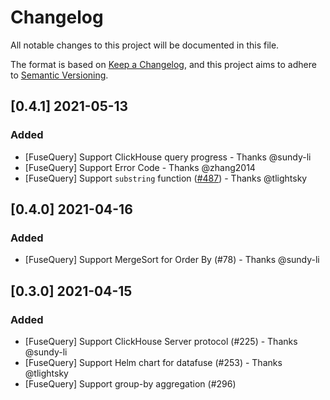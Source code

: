 # Changelog
All notable changes to this project will be documented in this file.

The format is based on [Keep a Changelog](https://keepachangelog.com/en/1.0.0/), and this project aims to adhere to [Semantic Versioning](https://semver.org/spec/v2.0.0.html).

## [0.4.1] 2021-05-13

### Added
* [FuseQuery] Support ClickHouse query progress - Thanks @sundy-li
* [FuseQuery] Support Error Code - Thanks @zhang2014
* [FuseQuery] Support `substring` function ([#487](https://github.com/datafuselabs/datafuse/pull/487)) - Thanks @tlightsky

## [0.4.0] 2021-04-16

### Added
* [FuseQuery] Support MergeSort for Order By (#78) - Thanks @sundy-li

## [0.3.0] 2021-04-15

### Added
* [FuseQuery] Support ClickHouse Server protocol (#225) - Thanks @sundy-li 
* [FuseQuery] Support Helm chart for datafuse (#253) - Thanks @tlightsky
* [FuseQuery] Support group-by aggregation (#296)


